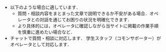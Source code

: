 - 以下のような場合に適しています．
  - 質問・相談内容をまとまった文章で説明できるか不安がある場合．オペレータとの対話を通じてお困りの状況を明確化できます．
  - より具体的には，オペレータに確認しながら当サイトに掲載の作業手順を慎重に進めたい場合など．
- チャットで質問・相談に対応します．
  学生スタッフ（コモンサポーター）がオペレータとして対応します．
